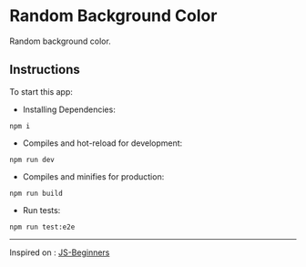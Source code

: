 # Random Background Color

Random background color.

## Instructions

To start this app:

- Installing Dependencies:

```
npm i
```

- Compiles and hot-reload for development:

```
npm run dev
```

- Compiles and minifies for production:

```
npm run build
```

- Run tests:

```
npm run test:e2e
```

---

Inspired on : [JS-Beginners](https://jsbeginners.com/change-background-color-project/)
